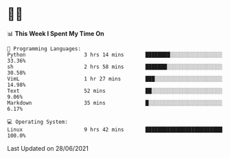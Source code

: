 # 👨‍💻
<!--START_SECTION:waka-->
📊 **This Week I Spent My Time On** 

```text
💬 Programming Languages: 
Python                   3 hrs 14 mins       ████████░░░░░░░░░░░░░░░░░   33.36% 
sh                       2 hrs 58 mins       ███████░░░░░░░░░░░░░░░░░░   30.58% 
VimL                     1 hr 27 mins        ███░░░░░░░░░░░░░░░░░░░░░░   14.98% 
Text                     52 mins             ██░░░░░░░░░░░░░░░░░░░░░░░   9.06% 
Markdown                 35 mins             █░░░░░░░░░░░░░░░░░░░░░░░░   6.17%

💻 Operating System: 
Linux                    9 hrs 42 mins       █████████████████████████   100.0%

```


 Last Updated on 28/06/2021
<!--END_SECTION:waka-->
